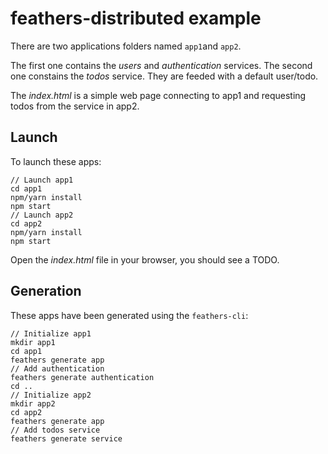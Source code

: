 # feathers-distributed example

There are two applications folders named `app1`and `app2`.

The first one contains the *users* and *authentication* services. The second one constains the *todos* service.
They are feeded with a default user/todo.

The *index.html* is a simple web page connecting to app1 and requesting todos from the service in app2.

## Launch

To launch these apps:
```
// Launch app1
cd app1
npm/yarn install
npm start
// Launch app2
cd app2
npm/yarn install
npm start
```

Open the *index.html* file in your browser, you should see a TODO.

## Generation

These apps have been generated using the `feathers-cli`:
```
// Initialize app1
mkdir app1
cd app1
feathers generate app
// Add authentication
feathers generate authentication
cd ..
// Initialize app2
mkdir app2
cd app2
feathers generate app
// Add todos service
feathers generate service
```
